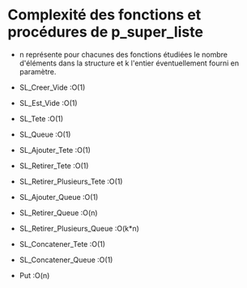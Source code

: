 Complexité des fonctions et procédures de p\_super\_liste
=========================================================

- n représente pour chacunes des fonctions étudiées le nombre d'éléments dans la structure et k l'entier éventuellement fourni en paramètre.

- SL_Creer_Vide :O(1)

- SL_Est_Vide :O(1)

- SL_Tete :O(1)

- SL_Queue :O(1)

- SL_Ajouter_Tete :O(1)

- SL_Retirer_Tete :O(1)

- SL_Retirer_Plusieurs_Tete :O(1)

- SL_Ajouter_Queue :O(1)

- SL_Retirer_Queue :O(n)

- SL_Retirer_Plusieurs_Queue :O(k*n)

- SL_Concatener_Tete :O(1)

- SL_Concatener_Queue :O(1)

- Put :O(n)
